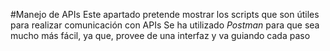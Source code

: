 #Manejo de APIs
Este apartado pretende mostrar los scripts que son útiles para realizar comunicación con APIs
Se ha utilizado *Postman* para que sea mucho más fácil, ya que, provee de una interfaz y va guiando cada paso
